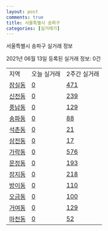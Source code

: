 ```yaml
---
layout: post
comments: true
title: 서울특별시 송파구
categories: [실거래가]
---
```


서울특별시 송파구 실거래 정보

2021년 06월 13일 등록된 실거래 정보: 0건


<table class="sortable">
  <tr>
    <td>지역</td>
    <td>오늘 실거래</td>
    <td>2주간 실거래</td>
  </tr>

  
  <tr class="item">
    <td><a href="1171010100.html">잠실동</a></td>
    <td><a href="1171010100.html">0</a></td>
    <td><a href="1171010100.html">471</a></td>
  </tr>
    

  <tr class="item">
    <td><a href="1171010200.html">신천동</a></td>
    <td><a href="1171010200.html">0</a></td>
    <td><a href="1171010200.html">239</a></td>
  </tr>
    

  <tr class="item">
    <td><a href="1171010300.html">풍납동</a></td>
    <td><a href="1171010300.html">0</a></td>
    <td><a href="1171010300.html">129</a></td>
  </tr>
    

  <tr class="item">
    <td><a href="1171010400.html">송파동</a></td>
    <td><a href="1171010400.html">0</a></td>
    <td><a href="1171010400.html">88</a></td>
  </tr>
    

  <tr class="item">
    <td><a href="1171010500.html">석촌동</a></td>
    <td><a href="1171010500.html">0</a></td>
    <td><a href="1171010500.html">21</a></td>
  </tr>
    

  <tr class="item">
    <td><a href="1171010600.html">삼전동</a></td>
    <td><a href="1171010600.html">0</a></td>
    <td><a href="1171010600.html">17</a></td>
  </tr>
    

  <tr class="item">
    <td><a href="1171010700.html">가락동</a></td>
    <td><a href="1171010700.html">0</a></td>
    <td><a href="1171010700.html">576</a></td>
  </tr>
    

  <tr class="item">
    <td><a href="1171010800.html">문정동</a></td>
    <td><a href="1171010800.html">0</a></td>
    <td><a href="1171010800.html">193</a></td>
  </tr>
    

  <tr class="item">
    <td><a href="1171010900.html">장지동</a></td>
    <td><a href="1171010900.html">0</a></td>
    <td><a href="1171010900.html">218</a></td>
  </tr>
    

  <tr class="item">
    <td><a href="1171011100.html">방이동</a></td>
    <td><a href="1171011100.html">0</a></td>
    <td><a href="1171011100.html">110</a></td>
  </tr>
    

  <tr class="item">
    <td><a href="1171011200.html">오금동</a></td>
    <td><a href="1171011200.html">0</a></td>
    <td><a href="1171011200.html">100</a></td>
  </tr>
    

  <tr class="item">
    <td><a href="1171011300.html">거여동</a></td>
    <td><a href="1171011300.html">0</a></td>
    <td><a href="1171011300.html">129</a></td>
  </tr>
    

  <tr class="item">
    <td><a href="1171011400.html">마천동</a></td>
    <td><a href="1171011400.html">0</a></td>
    <td><a href="1171011400.html">52</a></td>
  </tr>
    


</table>
    